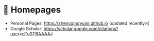# 📎 Homepages
- Personal Pages: https://zhengqingyuan.github.io (updated recently🔥)
- Google Scholar: https://scholar.google.com/citations?user=dTu07l8AAAAJ
